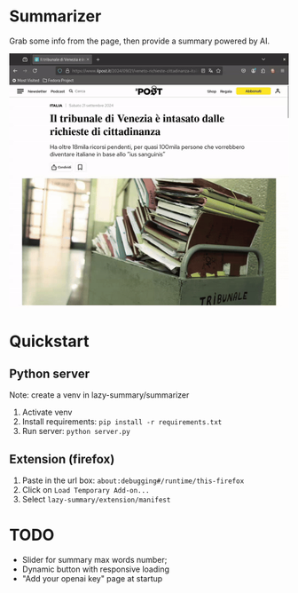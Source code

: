 # Summarizer
Grab some info from the page, then provide a summary powered by AI.

![gif](showcase.gif)

# Quickstart
## Python server
Note: create a venv in lazy-summary/summarizer
1. Activate venv
2. Install requirements: ```pip install -r requirements.txt```
3. Run server: ```python server.py```

## Extension (firefox)
1. Paste in the url box: ```about:debugging#/runtime/this-firefox```
2. Click on ```Load Temporary Add-on...```
3. Select ```lazy-summary/extension/manifest```

# TODO
- Slider for summary max words number;
- Dynamic button with responsive loading
- "Add your openai key" page at startup
